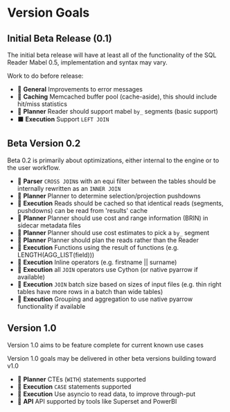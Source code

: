 # Version Goals

## Initial Beta Release (0.1)

The initial beta release will have at least all of the functionality of the SQL Reader Mabel 0.5, implementation and syntax may vary.

Work to do before release:

- 🔲 **General** Improvements to error messages
- 🔲 **Caching** Memcached buffer pool (cache-aside), this should include hit/miss statistics
- 🔲 **Planner** Reader should support mabel `by_` segments (basic support)
- ⬛ **Execution** Support `LEFT JOIN`

## Beta Version 0.2

Beta 0.2 is primarily about optimizations, either internal to the engine or to the user workflow.

- 🔲 **Parser** `CROSS JOIN`s with an equi filter between the tables should be internally rewritten as an `INNER JOIN`
- 🔲 **Planner** Planner to determine selection/projection pushdowns
- 🔲 **Execution** Reads should be cached so that identical reads (segments, pushdowns) can be read from 'results' cache
- 🔲 **Planner** Planner should use cost and range information (BRIN) in sidecar metadata files 
- 🔲 **Planner** Planner should use cost estimates to pick a `by_` segment
- 🔲 **Planner** Planner should plan the reads rather than the Reader
- 🔲 **Execution** Functions using the result of functions (e.g. LENGTH(AGG_LIST(field)))
- 🔲 **Execution** Inline operators (e.g. firstname || surname)
- 🔲 **Execution** all `JOIN` operators use Cython (or native pyarrow if available)
- 🔲 **Execution** `JOIN` batch size based on sizes of input files (e.g. thin right tables have more rows in a batch than wide tables)
- 🔲 **Execution** Grouping and aggregation to use native pyarrow functionality if available
 
## Version 1.0

Version 1.0 aims to be feature complete for current known use cases

Version 1.0 goals may be delivered in other beta versions building toward v1.0

- 🔲 **Planner** CTEs (`WITH`) statements supported
- 🔲 **Execution** `CASE` statements supported
- 🔲 **Execution** Use asyncio to read data, to improve through-put
- 🔲 **API** API supported by tools like Superset and PowerBI

